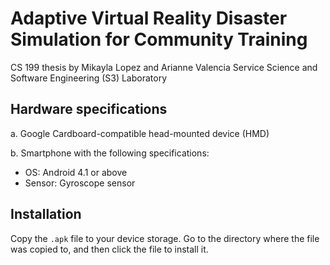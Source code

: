 # Adaptive Virtual Reality Disaster Simulation for Community Training

CS 199 thesis by Mikayla Lopez and Arianne Valencia
Service Science and Software Engineering (S3) Laboratory

## Hardware specifications

a. Google Cardboard-compatible head-mounted device (HMD)

b. Smartphone with the following specifications:
  - OS: Android 4.1 or above
  - Sensor: Gyroscope sensor

## Installation

Copy the `.apk` file to your device storage. Go to the directory where the file was copied to, and then click the file to install it.
